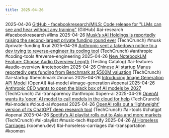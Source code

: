 ```yaml
---
title: 2025-04-26
---
```


2025-04-26 [GitHub - facebookresearch/MILS: Code release for "LLMs can see and hear without any training"](https://github.com/facebookresearch/MILS) (GitHub) #ai-research #facebookresearch #llms
2025-04-26 [Musk’s xAI Holdings is reportedly raising the second-largest private funding round ever](https://techcrunch.com/2025/04/25/musks-xai-holdings-is-reportedly-raising-the-second-largest-private-funding-round-ever/) (TechCrunch) #musk #private-funding #xai
2025-04-26 [Anthropic sent a takedown notice to a dev trying to reverse-engineer its coding tool](https://techcrunch.com/2025/04/25/anthropic-sent-a-takedown-notice-to-a-dev-trying-to-reverse-engineer-its-coding-tool/) (TechCrunch) #anthropic #coding-tools #reverse-engineering
2025-04-26 [New NotebookLM Feature: Choose Audio Overview Length](https://www.testingcatalog.com/new-notebooklm-feature-will-let-users-choose-audio-overview-length/) (Testing Catalog) #ai-features #audio-overview #notebooklm
2025-04-26 [Chinese AI startup Manus reportedly gets funding from Benchmark at $500M valuation](https://techcrunch.com/2025/04/25/chinese-ai-startup-manus-reportedly-gets-funding-from-benchmark-at-500m-valuation/) (TechCrunch) #ai-startup #benchmark #manus
2025-04-26 [Introducing Image Generation API Model](https://openai.com/index/image-generation-api/) (OpenAI) #ai-model #image-generation #openai
2025-04-26 [Anthropic CEO wants to open the black box of AI models by 2027](https://techcrunch.com/2025/04/24/anthropic-ceo-wants-to-open-the-black-box-of-ai-models-by-2027/) (TechCrunch) #ai-transparency #anthropic #open-ai
2025-04-26 [OpenAI wants its ‘open’ AI model to call models in the cloud for help](https://techcrunch.com/2025/04/24/openai-wants-its-open-ai-model-to-call-models-in-the-cloud-for-help/) (TechCrunch) #ai-models #cloud-ai #openai
2025-04-26 [OpenAI rolls out a ‘lightweight’ version of its ChatGPT deep research tool](https://techcrunch.com/2025/04/24/openai-rolls-out-a-lightweight-version-of-its-chatgpt-deep-research-tool/) (TechCrunch) #ai-tools #chatgpt #openai
2025-04-26 [Spotify’s AI playlist rolls out to Asia and more markets](https://techcrunch.com/2025/04/24/spotifys-ai-playlist-rolls-out-to-asia-and-more-markets/) (TechCrunch) #ai-playlist #music-tech #spotify
2025-04-26 [AI Horseless Carriages](https://koomen.dev/essays/horseless-carriages/) (koomen.dev) #ai-horseless-carriages #ai-transportation #koomen
